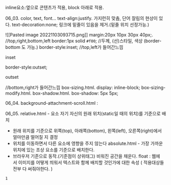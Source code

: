 inline요소:옆으로 콘텐츠가 적용, block 아래로 적용.

06_03. color, text, font...
text-align:justify. 가지런히 맞춤, 단어 잘림의 현상이 있다.
text-decoration:none;  링크에 밑줄이 있음을 제거.(밑줄 위치 선정가능.)

![[Pasted image 20221103093715.png]]
margin:20px 10px 30px 40px;.   //top,right,bottom,left
border:1px solid `#f00`;  //두께, (선)스타일, 색상   (border-bottom 도 가능.)
border-style:inset;     //top,left가 들어간느낌
  <p><span class="inset">inset</span></p>
border-style:outset;
  <p><span class="outset">outset</span></p>//bottom,right가 들어간느낌
box-sizing.html.  display: inline-block;
box-sizing-modify.html.  
box-shadow.html. 
box-shadow: 5px 5px;


06_04. 
 background-attachment-scroll.html  : 

06_05. 
 relative.html - 요소 자기 자신의 원래 위치(static일 때의 위치)를 기준으로 배치
  - 원래 위치를 기준으로 위쪽(top), 아래쪽(bottom), 왼쪽(left), 오른쪽(right)에서 얼마만큼 떨어질 지 결정
  - 위치를 이동하면서 다른 요소에 영향을 주지 않는다
 absolute.html - 가장 가까운 위치에 있는 조상 요소를 기준으로 배치한다.
  - 브라우저 기준으로 동작.(기준점이 상위태그) 비워진 공간을 채운다.
 float : 웹에서 이미지를 어떻게 띄워서 텍스트와 함께 배치할 것인가에 대한 속성 
  ( 적용대상들 전부 다 써줘야한다. )
 










``1``